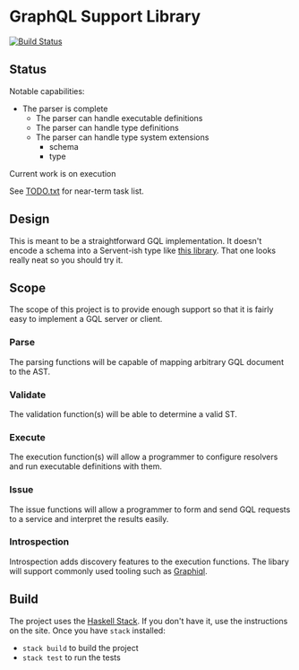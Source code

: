 # GraphQL Support Library

[![Build Status](https://travis-ci.org/aztecrex/haskell-graphql.svg?branch=master)](https://travis-ci.org/aztecrex/haskell-graphql)

## Status

Notable capabilities:

- The parser is complete
    - The parser can handle executable definitions
    - The parser can handle type definitions
    - The parser can handle type system extensions
        - schema
        - type

Current work is on execution

See [TODO.txt](TODO.txt) for near-term task list.

## Design

This is meant to be a straightforward GQL implementation. It doesn't encode a
schema into a Servent-ish type like [this library](https://github.com/haskell-graphql/graphql-api).
That one looks really neat so you should try it.

## Scope

The scope of this project is to provide enough support so that it is fairly easy to implement
a GQL server or client.

### Parse

The parsing functions will be capable of mapping arbitrary GQL document to the AST.

### Validate

The validation function(s) will be able to determine a valid ST.

### Execute

The execution function(s) will allow a programmer to configure resolvers and run executable
definitions with them.

### Issue

The issue functions will allow a programmer to form and send GQL requests to a service and interpret
the results easily.

### Introspection

Introspection adds discovery features to the execution functions. The libary will support commonly
used tooling such as [Graphiql](https://github.com/graphql/graphiql).

## Build

The project uses the [Haskell Stack](https://docs.haskellstack.org/en/stable/README/). If you don't
have it, use the instructions on the site. Once you have `stack` installed:
- `stack build` to build the project
- `stack test` to run the tests

